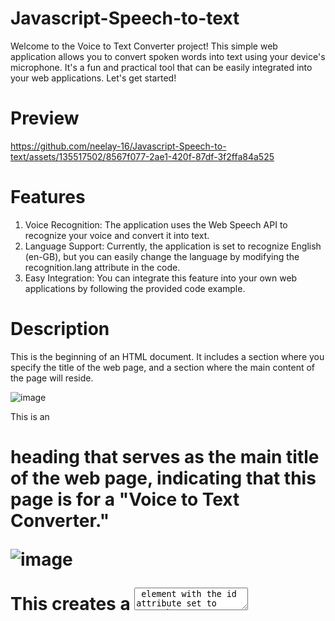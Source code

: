 # Javascript-Speech-to-text
Welcome to the Voice to Text Converter project! This simple web application allows you to convert spoken words into text using your device's microphone. It's a fun and practical tool that can be easily integrated into your web applications. Let's get started!

# Preview   

https://github.com/neelay-16/Javascript-Speech-to-text/assets/135517502/8567f077-2ae1-420f-87df-3f2ffa84a525

# Features

1. Voice Recognition: The application uses the Web Speech API to recognize your voice and convert it into text.
2. Language Support: Currently, the application is set to recognize English (en-GB), but you can easily change the language by modifying the recognition.lang attribute in the code.
3. Easy Integration: You can integrate this feature into your own web applications by following the provided code example.


# Description

This is the beginning of an HTML document. It includes a <head> section where you specify the title of the web page, and a <body> section where the main content of the page will reside.

![image](https://github.com/neelay-16/Javascript-Speech-to-text/assets/135517502/37a4787b-168c-42d0-bbc9-ae32bc920cac)


This is an <h1> heading that serves as the main title of the web page, indicating that this page is for a "Voice to Text Converter."

![image](https://github.com/neelay-16/Javascript-Speech-to-text/assets/135517502/eb2e826d-da23-4111-950d-301ea58fb86c)


This creates a <textarea> element with the id attribute set to "speechToText." It provides a text input area where the converted text from the voice input will be displayed. The rows and cols attributes determine the number of visible rows and columns in the textarea.

![image](https://github.com/neelay-16/Javascript-Speech-to-text/assets/135517502/602ea06f-44ea-4063-8f7c-b335801c7a53)

This is a <button> element labeled "Voice to Text." When clicked, it triggers the voice() JavaScript function to start converting voice to text.

![image](https://github.com/neelay-16/Javascript-Speech-to-text/assets/135517502/1233a767-dbe3-4ccb-bf0c-092f616611e8)


This <script> element contains JavaScript code that will be executed when the page loads or when specific events occur.

![image](https://github.com/neelay-16/Javascript-Speech-to-text/assets/135517502/d6398517-7834-4867-b0a9-4c93e31f92f0)

The voice() function is defined to handle voice recognition and text conversion.
It creates a SpeechRecognition object using the webkitSpeechRecognition constructor if available or the standard SpeechRecognition constructor.
The recognition.lang property is set to "en-GB," specifying that the recognition should be in British English.
The recognition.onresult event handler is defined to handle the recognition results. When speech is recognized, it logs the event to the console and sets the value of the "speechToText" textarea to the recognized transcript.
Finally, the recognition.start() method is called to start listening for voice input when the button is clicked.

![image](https://github.com/neelay-16/Javascript-Speech-to-text/assets/135517502/77d12f0a-51f6-40f3-bfb7-a7c414b065e1)











